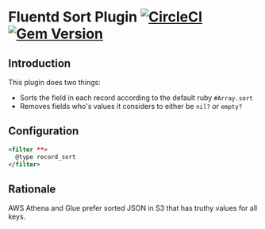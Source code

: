 # Fluentd Sort Plugin [![CircleCI](https://circleci.com/gh/sampointer/fluent-plugin-record-sort.svg?style=shield)](https://circleci.com/gh/sampointer/fluent-plugin-record-sort)[![Gem Version](https://badge.fury.io/rb/fluent-plugin-record-sort.svg)](https://badge.fury.io/rb/fluent-plugin-record-sort)

## Introduction
This plugin does two things:

* Sorts the field in each record according to the default ruby `#Array.sort`
* Removes fields who's values it considers to either be `nil?` or `empty?`

## Configuration
```xml
<filter **>
  @type record_sort
</filter>
```

## Rationale
AWS Athena and Glue prefer sorted JSON in S3 that has truthy values for all keys.
